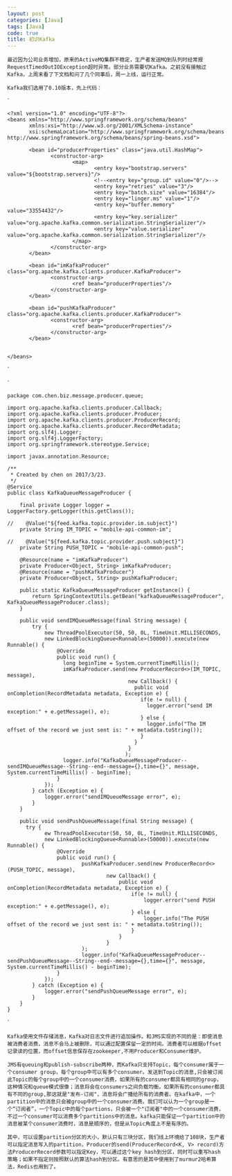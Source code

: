 ```yaml
---
layout: post
categories: [Java]
tags: [Java]
code: true
title: 初识Kafka
---
```


 

	最近因为公司业务增加，原来的ActiveMQ集群不稳定，生产者发送MQ到队列时经常报RequestTimedOutIOException超时异常。部分业务需要切Kafka。之前没有接触过Kafka，上周末看了下文档和问了几个同事后，周一上线，运行正常。

	Kafka我们选用了0.10版本，先上代码：

`

    <?xml version="1.0" encoding="UTF-8"?>
    <beans xmlns="http://www.springframework.org/schema/beans"
           xmlns:xsi="http://www.w3.org/2001/XMLSchema-instance"
           xsi:schemaLocation="http://www.springframework.org/schema/beans http://www.springframework.org/schema/beans/spring-beans.xsd">
    
           <bean id="producerProperties" class="java.util.HashMap">
                  <constructor-arg>
                         <map>
                                <entry key="bootstrap.servers" value="${bootstrap.servers}"/>
                                <!--<entry key="group.id" value="0"/>-->
                                <entry key="retries" value="3"/>
                                <entry key="batch.size" value="16384"/>
                                <entry key="linger.ms" value="1"/>
                                <entry key="buffer.memory" value="33554432"/>
                                <entry key="key.serializer" value="org.apache.kafka.common.serialization.StringSerializer"/>
                                <entry key="value.serializer" value="org.apache.kafka.common.serialization.StringSerializer"/>
                         </map>
                  </constructor-arg>
           </bean>
    
           <bean id="imKafkaProducer" class="org.apache.kafka.clients.producer.KafkaProducer">
                  <constructor-arg>
                         <ref bean="producerProperties"/>
                  </constructor-arg>
           </bean>
    
           <bean id="pushKafkaProducer" class="org.apache.kafka.clients.producer.KafkaProducer">
                  <constructor-arg>
                         <ref bean="producerProperties"/>
                  </constructor-arg>
           </bean>
    
    
    </beans>

`

`

    package com.chen.biz.message.producer.queue;
    
    import org.apache.kafka.clients.producer.Callback;
    import org.apache.kafka.clients.producer.Producer;
    import org.apache.kafka.clients.producer.ProducerRecord;
    import org.apache.kafka.clients.producer.RecordMetadata;
    import org.slf4j.Logger;
    import org.slf4j.LoggerFactory;
    import org.springframework.stereotype.Service;
    
    import javax.annotation.Resource;
    
    /**
     * Created by chen on 2017/3/23.
     */
    @Service
    public class KafkaQueueMessageProducer {
    
        final private Logger logger = LoggerFactory.getLogger(this.getClass());
    
    //    @Value("${feed.kafka.topic.provider.im.subject}")
        private String IM_TOPIC = "mobile-api-common-im";
    
    //    @Value("${feed.kafka.topic.provider.push.subject}")
        private String PUSH_TOPIC = "mobile-api-common-push";
    
        @Resource(name = "imKafkaProducer")
        private Producer<Object, String> imKafkaProducer;
        @Resource(name = "pushKafkaProducer")
        private Producer<Object, String> pushKafkaProducer;
    
        public static KafkaQueueMessageProducer getInstance() {
            return SpringContextUtils.getBean("kafkaQueueMessageProducer", KafkaQueueMessageProducer.class);
        }
    
        public void sendIMQueueMessage(final String message) {
            try {
                new ThreadPoolExecutor(50, 50, 0L, TimeUnit.MILLISECONDS,
    			new LinkedBlockingQueue<Runnable>(50000)).execute(new Runnable() {
                    @Override
                    public void run() {
                      long beginTime = System.currentTimeMillis();
                      imKafkaProducer.send(new ProducerRecord<>(IM_TOPIC, message),
                                           new Callback() {
                                             public void onCompletion(RecordMetadata metadata, Exception e) {
                                               if(e != null) {
                                                 logger.error("send IM exception:" + e.getMessage(), e);
                                               } else {
                                                 logger.info("The IM offset of the record we just sent is: " + metadata.toString());
                                               }
                                             }
                                           }
                                          );
                      logger.info("KafkaQueueMessageProducer--sendIMQueueMessage--String--end--message={},time={}", message, System.currentTimeMillis() - beginTime);
                    }
                });
            } catch (Exception e) {
                logger.error("sendIMQueueMessage error", e);
            }
        }
    
        public void sendPushQueueMessage(final String message) {
          try {
                ew ThreadPoolExecutor(50, 50, 0L, TimeUnit.MILLISECONDS,
    			new LinkedBlockingQueue<Runnable>(50000)).execute(new Runnable() {
                    @Override
                    public void run() {
                            pushKafkaProducer.send(new ProducerRecord<>(PUSH_TOPIC, message),
                                    new Callback() {
                                        public void onCompletion(RecordMetadata metadata, Exception e) {
                                            if(e != null) {
                                                logger.error("send PUSH exception:" + e.getMessage(), e);
                                            } else {
                                                logger.info("The PUSH offset of the record we just sent is: " + metadata.toString());
                                            }
                                        }
                                    }
                            );
                            logger.info("KafkaQueueMessageProducer--sendPushQueueMessage--String--end--message={},time={}", message, System.currentTimeMillis() - beginTime);
                    }
                });
            } catch (Exception e) {
                logger.error("sendPushQueueMessage error", e);
            }
        }
    }

`

	Kafka使用文件存储消息，Kafka对日志文件进行追加操作。和JMS实现的不同的是：即使消息被消费者消费，消息不会马上被删除，可以通过配置保留一定的时间。消费者可以根据offset记录读的位置，而offset信息保存在zookeeper,不用Producer和Consumer维护。

	JMS有queuing和publish-subscribe两种，而Kafka只支持Topic，每个consumer属于一个consumer group，每个group中可以有多个consumer。发送到Topic的消息,只会被订阅此Topic的每个group中的一个consumer消费，如果所有的consumer都具有相同的group，这种情况和queue模式很像；消息将会在consumers之间负载均衡。如果所有的consumer都具有不同的group,那这就是"发布-订阅"，消息将会广播给所有的消费者。在kafka中，一个partition中的消息只会被group中的一个consumer消费。我们可以认为一个group是一个“订阅者”，一个Topic中的每个partions，只会被一个"订阅者"中的一个consumer消费，不过一个consumer可以消费多个partitions中的消息。kafka只能保证一个partition中的消息被某个consumer消费时，消息是顺序的，但是从Topic角度上不是有序的。

	其中，可以设置partition分区的大小，默认只有三块分区，我们线上环境给了108块，生产者可以指定消息写入的partition，Producer的send(ProducerRecord<K, V> record)方法ProducerRecord参数可以指定Key，可以通过这个key hash到分区，同时可以重写hash策略；如果不指定则按照默认的算法hash到分区。有意思的是其中使用到了murmur2哈希算法，Redis也用到了。

	
